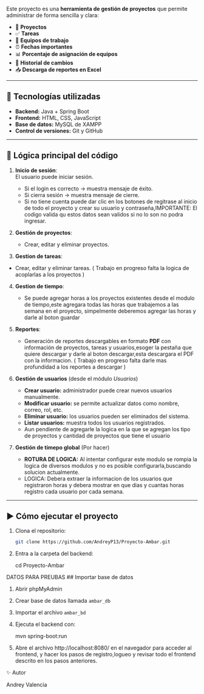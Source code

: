 Este proyecto es una **herramienta de gestión de proyectos** que permite administrar de forma sencilla y clara:

- 📂 **Proyectos**
- ✅ **Tareas**
- 👥 **Equipos de trabajo**
- ⏰ **Fechas importantes**
- 📊 **Porcentaje de asignación de equipos**
- 📝 **Historial de cambios**
- 📥 **Descarga de reportes en Excel**

---

## 🔧 Tecnologías utilizadas
- **Backend:** Java + Spring Boot  
- **Frontend:** HTML, CSS, JavaScript  
- **Base de datos:** MySQL de XAMPP
- **Control de versiones:** Git y GitHub  

---

## 🚀 Lógica principal del código
1. **Inicio de sesión**:  
   El usuario puede iniciar sesión.  
   - Si el login es correcto → muestra mensaje de éxito.  
   - Si cierra sesión → muestra mensaje de cierre.
   - Si no tiene cuenta puede dar clic en los botones de regitrase al inicio de todo el proyecto y crear su usuario y contraseña,IMPORTANTE: El codigo valida qu estos datos sean validos
     si no lo son no podra ingresar.

2. **Gestión de proyectos**:  
   - Crear, editar y eliminar proyectos.  
   
4. **Gestion de tareas**:
 - Crear, editar y eliminar tareas. ( Trabajo en progreso falta la logica de acoplarlas a los proyectos )
    
4. **Gestion de tiempo**:

   - Se puede agregar horas a los proyectos existentes desde el modulo de tiempo,este agregara todas las horas que trabajemos a las semana en el proyecto,
     simpelmente deberemos agregar las horas y darle al boton guardar

6. **Reportes**:  
   - Generación de reportes descargables en formato **PDF** con información de proyectos, tareas y usuarios,esoger la pestaña que quiere
     descargar y darle al boton descargar,esta descargara el PDF con la informacion.  ( Trabajo en progreso falta darle mas profundidad a los reportes a descargar )

  
7. **Gestión de usuarios** (desde el módulo *Usuarios*)  
   - **Crear usuario:** administrador puede crear nuevos usuarios manualmente.  
   - **Modificar usuario:** se permite actualizar datos como nombre, correo, rol, etc.  
   - **Eliminar usuario:** los usuarios pueden ser eliminados del sistema.  
   - **Listar usuarios:** muestra todos los usuarios registrados.
   - Aun pendiente de agregarle la logica en la que se agregan los tipo de proyectos y cantidad de proyectos que tiene el usuario 

8. **Gestión de timepo global** (Por hacer)

   - **ROTURA DE LOGICA:** Al intentar configurar este modulo se rompia la logica de diversos modulos y no es posible configurarla,buscando solucion actualmente.
   - LOGICA: Debera extraer la informacion de los usuarios que registraron horas y debera mostrar en que dias y cuantas horas registro cada usuario por cada semana.
   
---

## ▶️ Cómo ejecutar el proyecto
1. Clona el repositorio:
   ```bash
   git clone https://github.com/AndreyP13/Proyecto-Ambar.git

2. Entra a la carpeta del backend:

    cd Proyecto-Ambar

  DATOS PARA PREUBAS ## Importar base de datos
1. Abrir phpMyAdmin
2. Crear base de datos llamada `ambar_db`
3. Importar el archivo `ambar_bd`

4. Ejecuta el backend con:

     mvn spring-boot:run


5. Abre el archivo http://localhost:8080/ en el navegador para acceder al frontend, y hacer los pasos de registro,logueo y revisar todo el frontend descrito en los pasos anteriores.

✨ Autor

Andrey Valencia
